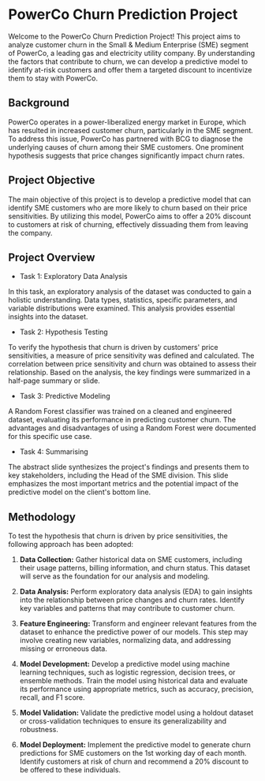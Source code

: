 # PowerCo Churn Prediction Project

Welcome to the PowerCo Churn Prediction Project! This project aims to analyze customer churn in the Small & Medium Enterprise (SME) segment of PowerCo, a leading gas and electricity utility company. By understanding the factors that contribute to churn, we can develop a predictive model to identify at-risk customers and offer them a targeted discount to incentivize them to stay with PowerCo.

## Background

PowerCo operates in a power-liberalized energy market in Europe, which has resulted in increased customer churn, particularly in the SME segment. To address this issue, PowerCo has partnered with BCG to diagnose the underlying causes of churn among their SME customers. One prominent hypothesis suggests that price changes significantly impact churn rates.

## Project Objective

The main objective of this project is to develop a predictive model that can identify SME customers who are more likely to churn based on their price sensitivities. By utilizing this model, PowerCo aims to offer a 20% discount to customers at risk of churning, effectively dissuading them from leaving the company.

## Project Overview
- Task 1: Exploratory Data Analysis

In this task, an exploratory analysis of the dataset was conducted to gain a holistic understanding. Data types, statistics, specific parameters, and variable distributions were examined. This analysis provides essential insights into the dataset.
- Task 2: Hypothesis Testing

To verify the hypothesis that churn is driven by customers' price sensitivities, a measure of price sensitivity was defined and calculated. The correlation between price sensitivity and churn was obtained to assess their relationship. Based on the analysis, the key findings were summarized in a half-page summary or slide. 
- Task 3: Predictive Modeling

A Random Forest classifier was trained on a cleaned and engineered dataset, evaluating its performance in predicting customer churn. The advantages and disadvantages of using a Random Forest were documented for this specific use case.
- Task 4: Summarising

The abstract slide synthesizes the project's findings and presents them to key stakeholders, including the Head of the SME division. This slide emphasizes the most important metrics and the potential impact of the predictive model on the client's bottom line.

## Methodology

To test the hypothesis that churn is driven by price sensitivities, the following approach has been adopted:

1. **Data Collection:** Gather historical data on SME customers, including their usage patterns, billing information, and churn status. This dataset will serve as the foundation for our analysis and modeling.

2. **Data Analysis:** Perform exploratory data analysis (EDA) to gain insights into the relationship between price changes and churn rates. Identify key variables and patterns that may contribute to customer churn.

3. **Feature Engineering:** Transform and engineer relevant features from the dataset to enhance the predictive power of our models. This step may involve creating new variables, normalizing data, and addressing missing or erroneous data.

4. **Model Development:** Develop a predictive model using machine learning techniques, such as logistic regression, decision trees, or ensemble methods. Train the model using historical data and evaluate its performance using appropriate metrics, such as accuracy, precision, recall, and F1 score.

5. **Model Validation:** Validate the predictive model using a holdout dataset or cross-validation techniques to ensure its generalizability and robustness.

6. **Model Deployment:** Implement the predictive model to generate churn predictions for SME customers on the 1st working day of each month. Identify customers at risk of churn and recommend a 20% discount to be offered to these individuals.
